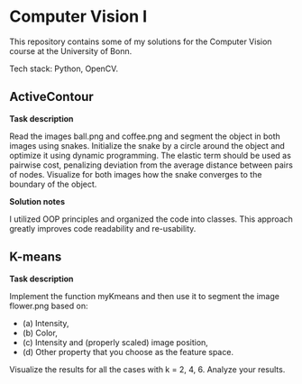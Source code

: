 # Computer Vision I

This repository contains some of my solutions for the Computer Vision course at the University of Bonn.

Tech stack: Python, OpenCV.

## ActiveContour
**Task description**

Read the images ball.png and coffee.png and segment the object in both images using snakes. Initialize the snake by a circle around the object and optimize it using dynamic programming. The elastic term should be used as pairwise cost, penalizing deviation from the average distance between pairs of nodes. Visualize for both images how the snake converges to the boundary of the object.

**Solution notes**

I utilized OOP principles and organized the code into classes. This approach greatly improves code readability and re-usability.

## K-means
**Task description**

Implement the function myKmeans and then use it to segment the image flower.png based on:
- (a) Intensity,
- (b) Color,
- (c) Intensity and (properly scaled) image position,
- (d) Other property that you choose as the feature space.

Visualize the results for all the cases with k = 2, 4, 6. Analyze your results.
